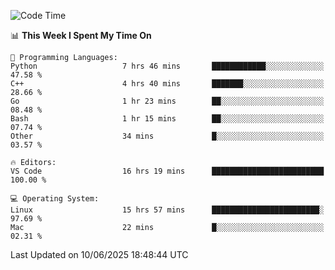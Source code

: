 
<!--START_SECTION:waka-->
![Code Time](http://img.shields.io/badge/Code%20Time-3%2C495%20hrs%2055%20mins-blue)

📊 **This Week I Spent My Time On** 

```text
💬 Programming Languages: 
Python                   7 hrs 46 mins       ████████████░░░░░░░░░░░░░   47.58 % 
C++                      4 hrs 40 mins       ███████░░░░░░░░░░░░░░░░░░   28.66 % 
Go                       1 hr 23 mins        ██░░░░░░░░░░░░░░░░░░░░░░░   08.48 % 
Bash                     1 hr 15 mins        ██░░░░░░░░░░░░░░░░░░░░░░░   07.74 % 
Other                    34 mins             █░░░░░░░░░░░░░░░░░░░░░░░░   03.57 % 

🔥 Editors: 
VS Code                  16 hrs 19 mins      █████████████████████████   100.00 % 

💻 Operating System: 
Linux                    15 hrs 57 mins      ████████████████████████░   97.69 % 
Mac                      22 mins             █░░░░░░░░░░░░░░░░░░░░░░░░   02.31 % 
```


 Last Updated on 10/06/2025 18:48:44 UTC
<!--END_SECTION:waka-->

